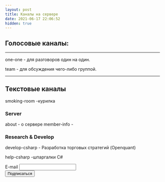 ```yaml
---
layout: post
title: Каналы на сервере
date: 2021-06-17 22:06:52
hidden: true
---
```


## Голосовые каналы:
-------

 one-one - для разговоров один на один.
 
 team - для обсуждения чего-либо группой.

-------
## Текстовые каналы
smoking-room  -курилка

### Server
about  - о сервере
member-info - 

### Research & Develop
develop-csharp - Разработка торговых стратегий (Openquant)

help-csharp -шпаргалки C#

<form method="POST" action="https://cp.unisender.com/ru/subscribe?hash=6depdmqga8exdo6iksq5o1xazpj4w4saegmphg8fwi758zrs9f9oo" name="subscribtion_form">
    <div class="subscribe-form-item subscribe-form-item--input-email">
        <label class="subscribe-form-item__label subscribe-form-item__label--input-email subscribe-form-item__label--required">E-mail</label>
        <input class="subscribe-form-item__control subscribe-form-item__control--input-email" type="text" name="email" value="">
    </div>
    <div class="subscribe-form-item subscribe-form-item--btn-submit">
        <input class="subscribe-form-item__btn subscribe-form-item__btn--btn-submit" type="submit" value="Подписаться">
    </div>
    <input type="hidden" name="charset" value="UTF-8">
    <input type="hidden" name="default_list_id" value="1">
    <input type="hidden" name="overwrite" value="2">
    <input type="hidden" name="is_v5" value="1">
</form>
